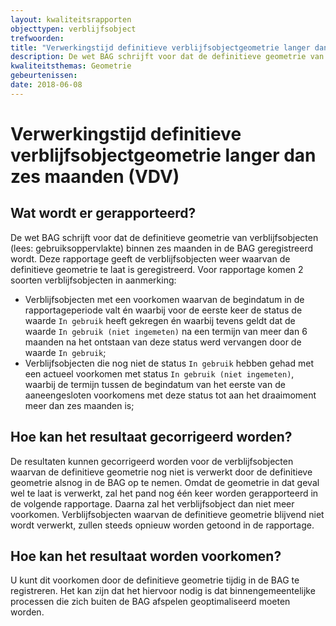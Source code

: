 ```yaml
---
layout: kwaliteitsrapporten
objecttypen: verblijfsobject
trefwoorden:
title: "Verwerkingstijd definitieve verblijfsobjectgeometrie langer dan zes maanden (VDV)"
description: De wet BAG schrijft voor dat de definitieve geometrie van verblijfsobjecten (gebruiksoppervlakte) binnen zes maanden in de BAG geregistreerd wordt. Deze rapportage geeft de verblijfsobjecten weer waarvan de definitieve geometrie te laat is geregistreerd.
kwaliteitsthemas: Geometrie
gebeurtenissen:
date: 2018-06-08
---
```


# Verwerkingstijd definitieve verblijfsobjectgeometrie langer dan zes maanden (VDV)

## Wat wordt er gerapporteerd?

De wet BAG schrijft voor dat de definitieve geometrie van verblijfsobjecten (lees: gebruiksoppervlakte) binnen zes maanden in de BAG geregistreerd wordt. Deze rapportage geeft de verblijfsobjecten weer waarvan de definitieve geometrie te laat is geregistreerd.
Voor rapportage komen 2 soorten verblijfsobjecten in aanmerking:
- Verblijfsobjecten met een voorkomen waarvan de begindatum in de rapportageperiode valt én waarbij voor de eerste keer de status de waarde `In gebruik` heeft gekregen én waarbij tevens geldt dat de waarde `In gebruik (niet ingemeten)` na een termijn van meer dan 6 maanden na het ontstaan van deze status werd vervangen door de waarde `In gebruik`;
- Verblijfsobjecten die nog niet de status `In gebruik` hebben gehad met een actueel voorkomen met status `In gebruik (niet ingemeten)`, waarbij de termijn tussen de begindatum van het eerste van de aaneengesloten voorkomens met deze status tot aan het draaimoment meer dan zes maanden is;

## Hoe kan het resultaat gecorrigeerd worden?

De resultaten kunnen gecorrigeerd worden voor de verblijfsobjecten waarvan de definitieve geometrie nog niet is verwerkt door de definitieve geometrie alsnog in de BAG op te nemen. Omdat de geometrie in dat geval wel te laat is verwerkt, zal het pand nog één keer worden gerapporteerd in de volgende rapportage. Daarna zal het verblijfsobject dan niet meer voorkomen. Verblijfsobjecten waarvan de definitieve geometrie blijvend niet wordt verwerkt, zullen steeds opnieuw worden getoond in de rapportage.

## Hoe kan het resultaat worden voorkomen?

U kunt dit voorkomen door de definitieve geometrie tijdig in de BAG te registreren. Het kan zijn dat het hiervoor nodig is dat binnengemeentelijke processen die zich buiten de BAG afspelen geoptimaliseerd moeten worden.
